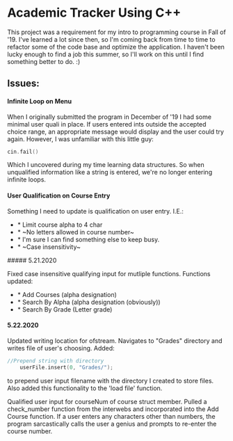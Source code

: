 # Academic Tracker Using C++

This project was a requirement for my intro to programming course in Fall of '19. I've learned a lot since then, so I'm coming back from time to time to refactor some of the code base and optimize the application. I haven't been lucky enough to find a job this summer, so I'll work on this until I find something better to do. :)

## Issues:

#### Infinite Loop on Menu

When I originally submitted the program in December of '19 I had some minimal user quali in place. If users entered ints outside the accepted choice range, an appropriate message would display and the user could try again. However, I was unfamiliar with this little guy:
```C++
cin.fail()
```
Which I uncovered during my time learning data structures. So when unqualified information like a string is entered, we're no longer entering infinite loops. 

#### User Qualification on Course Entry

Something I need to update is qualification on user entry. 
I.E.:
<ul>
    <li>* Limit course alpha to 4 char</li>
    <li>* ~No letters allowed in course number~</li>
    <li>* I'm sure I can find something else to keep busy.</li>
    <li>* ~Case insensitivity~</li>
</ul>
##### 5.21.2020

Fixed case insensitive qualifying input for mutliple functions.
Functions updated:
<ul>
    <li>* Add Courses (alpha designation)</li>
    <li>* Search By Alpha (alpha designation (obviously))</li>
    <li>* Search By Grade (Letter grade)</li>
</ul>


#### 5.22.2020

Updated writing location for ofstream. Navigates to "Grades" directory and writes file of user's choosing. Added: 
```C++
//Prepend string with directory
    userFile.insert(0, "Grades/");
```
to prepend user input filename with the directory I created to store files. Also added this functionality to the 'load file' function. 


Qualified user input for courseNum of course struct member. Pulled a check_number function from the interwebs and incorporated into the Add Course function. If a user enters any characters other than numbers, the program sarcastically calls the user a genius and prompts to re-enter the course number. 
